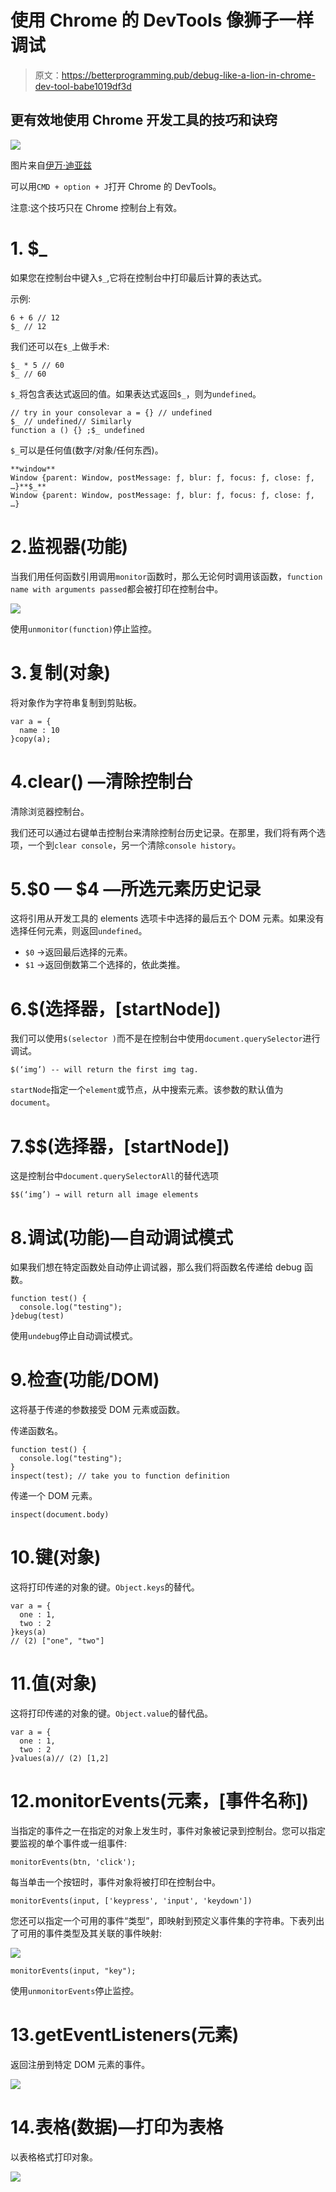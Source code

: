 # 使用 Chrome 的 DevTools 像狮子一样调试

> 原文：<https://betterprogramming.pub/debug-like-a-lion-in-chrome-dev-tool-babe1019df3d>

## 更有效地使用 Chrome 开发工具的技巧和诀窍

![](img/7a142d7f5f89ede495a183e0bd86d4e6.png)

图片来自[伊万·迪亚兹](https://unsplash.com/@mdi?utm_source=unsplash&utm_medium=referral&utm_content=creditCopyText)

可以用`CMD + option + J`打开 Chrome 的 DevTools。

注意:这个技巧只在 Chrome 控制台上有效。

# 1\. $_

如果您在控制台中键入`$_`,它将在控制台中打印最后计算的表达式。

示例:

```
6 + 6 // 12
$_ // 12
```

我们还可以在`$_`上做手术:

```
$_ * 5 // 60
$_ // 60
```

`$_`将包含表达式返回的值。如果表达式返回`$_`，则为`undefined`。

```
// try in your consolevar a = {} // undefined
$_ // undefined// Similarly
function a () {} ;$_ undefined
```

`$_`可以是任何值(数字/对象/任何东西)。

```
**window**
Window {parent: Window, postMessage: ƒ, blur: ƒ, focus: ƒ, close: ƒ, …}**$_**
Window {parent: Window, postMessage: ƒ, blur: ƒ, focus: ƒ, close: ƒ, …}
```

# 2.监视器(功能)

当我们用任何函数引用调用`monitor`函数时，那么无论何时调用该函数，`function name with arguments passed`都会被打印在控制台中。

![](img/af4cb8abd5cae5a81ec514c779c70921.png)

使用`unmonitor(function)`停止监控。

# 3.复制(对象)

将对象作为字符串复制到剪贴板。

```
var a = {
  name : 10
}copy(a);
```

# 4.clear() —清除控制台

清除浏览器控制台。

我们还可以通过右键单击控制台来清除控制台历史记录。在那里，我们将有两个选项，一个到`clear console`，另一个清除`console history`。

# 5.$0 — $4 —所选元素历史记录

这将引用从开发工具的 elements 选项卡中选择的最后五个 DOM 元素。如果没有选择任何元素，则返回`undefined`。

*   `$0` →返回最后选择的元素。
*   `$1` →返回倒数第二个选择的，依此类推。

# 6.$(选择器，[startNode])

我们可以使用`$(selector )`而不是在控制台中使用`document.querySelector`进行调试。

```
$(‘img’) -- will return the first img tag.
```

`startNode`指定一个`element`或节点，从中搜索元素。该参数的默认值为`document`。

# 7.$$(选择器，[startNode])

这是控制台中`document.querySelectorAll`的替代选项

```
$$(‘img’) → will return all image elements
```

# 8.调试(功能)—自动调试模式

如果我们想在特定函数处自动停止调试器，那么我们将函数名传递给 debug 函数。

```
function test() {
  console.log("testing");
}debug(test)
```

使用`undebug`停止自动调试模式。

# 9.检查(功能/DOM)

这将基于传递的参数接受 DOM 元素或函数。

传递函数名。

```
function test() {
  console.log("testing");
}
inspect(test); // take you to function definition
```

传递一个 DOM 元素。

```
inspect(document.body)
```

# 10.键(对象)

这将打印传递的对象的键。`Object.keys`的替代。

```
var a = {
  one : 1,
  two : 2
}keys(a)
// (2) ["one", "two"]
```

# 11.值(对象)

这将打印传递的对象的键。`Object.value`的替代品。

```
var a = {
  one : 1,
  two : 2
}values(a)// (2) [1,2]
```

# 12.monitorEvents(元素，[事件名称])

当指定的事件之一在指定的对象上发生时，事件对象被记录到控制台。您可以指定要监视的单个事件或一组事件:

```
monitorEvents(btn, 'click');
```

每当单击一个按钮时，事件对象将被打印在控制台中。

```
monitorEvents(input, ['keypress', 'input', 'keydown'])
```

您还可以指定一个可用的事件“类型”，即映射到预定义事件集的字符串。下表列出了可用的事件类型及其关联的事件映射:

![](img/04fc92222e53f2e8bd3a8c81d89960f7.png)

```
monitorEvents(input, "key");
```

使用`unmonitorEvents`停止监控。

# 13.getEventListeners(元素)

返回注册到特定 DOM 元素的事件。

![](img/b8d8b80397ef1ecef3dab7f2dc863b23.png)

# 14.表格(数据)—打印为表格

以表格格式打印对象。

![](img/b5cbd84d425090d59695c99c5adeca41.png)
